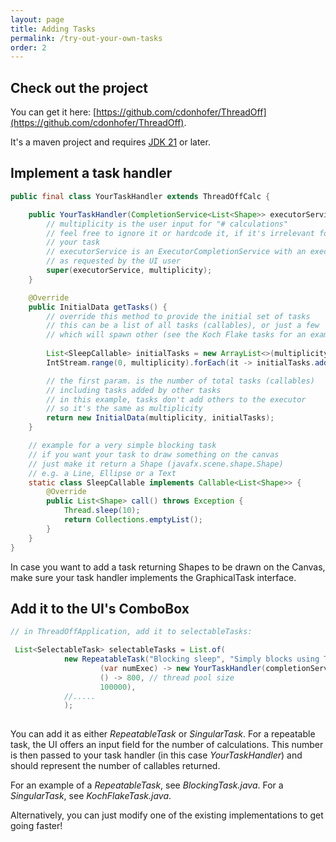 ```yaml
---
layout: page
title: Adding Tasks
permalink: /try-out-your-own-tasks
order: 2
---
```

## Check out the project

You can get it here: 
[https://github.com/cdonhofer/ThreadOff](https://github.com/cdonhofer/ThreadOff).

It's a maven project and requires [JDK 21](https://jdk.java.net/21/) or later.

## Implement a task handler
```java
public final class YourTaskHandler extends ThreadOffCalc {

    public YourTaskHandler(CompletionService<List<Shape>> executorService, int multiplicity) {
	    // multiplicity is the user input for "# calculations"
	    // feel free to ignore it or hardcode it, if it's irrelevant for 
	    // your task
	    // executorService is an ExecutorCompletionService with an executor
	    // as requested by the UI user
        super(executorService, multiplicity);
    }

    @Override
    public InitialData getTasks() {
	    // override this method to provide the initial set of tasks
	    // this can be a list of all tasks (callables), or just a few
	    // which will spawn other (see the Koch Flake tasks for an example of that)
	    
        List<SleepCallable> initialTasks = new ArrayList<>(multiplicity);
        IntStream.range(0, multiplicity).forEach(it -> initialTasks.add(new SleepCallable()));

		// the first param. is the number of total tasks (callables)
		// including tasks added by other tasks
		// in this example, tasks don't add others to the executor
		// so it's the same as multiplicity
        return new InitialData(multiplicity, initialTasks);
    }

	// example for a very simple blocking task
	// if you want your task to draw something on the canvas
	// just make it return a Shape (javafx.scene.shape.Shape)
	// e.g. a Line, Ellipse or a Text
    static class SleepCallable implements Callable<List<Shape>> {
        @Override
        public List<Shape> call() throws Exception {
            Thread.sleep(10);
            return Collections.emptyList();
        }
    }
}
```
In case you want to add a task returning Shapes to be drawn on the Canvas, make sure your task handler implements the GraphicalTask interface.

## Add it to the UI's ComboBox
```java
// in ThreadOffApplication, add it to selectableTasks:

 List<SelectableTask> selectableTasks = List.of(
            new RepeatableTask("Blocking sleep", "Simply blocks using Thread.sleep(10)",
                    (var numExec) -> new YourTaskHandler(completionService, numExec),
                    () -> 800, // thread pool size
                    100000),
            //.....
            );
                    

```

You can add it as either *RepeatableTask* or *SingularTask*. For a repeatable task, the UI offers an input field for the number of calculations. This number is then passed to your task handler (in this case *YourTaskHandler*) and should represent the number of callables returned.

For an example of a *RepeatableTask*, see *BlockingTask.java*. For a *SingularTask*, see *KochFlakeTask.java*.

Alternatively, you can just modify one of the existing implementations to get going faster! 